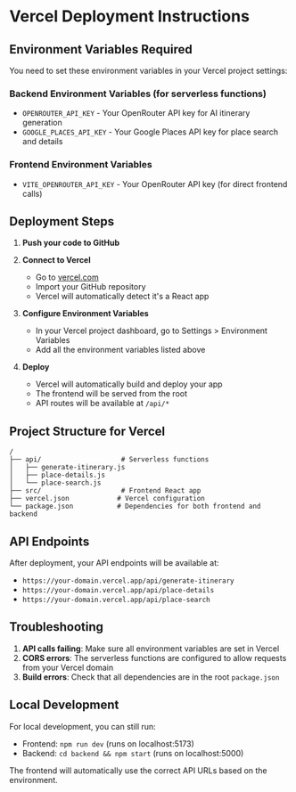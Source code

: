 # Vercel Deployment Instructions

## Environment Variables Required

You need to set these environment variables in your Vercel project settings:

### Backend Environment Variables (for serverless functions)
- `OPENROUTER_API_KEY` - Your OpenRouter API key for AI itinerary generation
- `GOOGLE_PLACES_API_KEY` - Your Google Places API key for place search and details

### Frontend Environment Variables
- `VITE_OPENROUTER_API_KEY` - Your OpenRouter API key (for direct frontend calls)

## Deployment Steps

1. **Push your code to GitHub**

2. **Connect to Vercel**
   - Go to [vercel.com](https://vercel.com)
   - Import your GitHub repository
   - Vercel will automatically detect it's a React app

3. **Configure Environment Variables**
   - In your Vercel project dashboard, go to Settings > Environment Variables
   - Add all the environment variables listed above

4. **Deploy**
   - Vercel will automatically build and deploy your app
   - The frontend will be served from the root
   - API routes will be available at `/api/*`

## Project Structure for Vercel

```
/
├── api/                    # Serverless functions
│   ├── generate-itinerary.js
│   ├── place-details.js
│   └── place-search.js
├── src/                    # Frontend React app
├── vercel.json            # Vercel configuration
└── package.json           # Dependencies for both frontend and backend
```

## API Endpoints

After deployment, your API endpoints will be available at:
- `https://your-domain.vercel.app/api/generate-itinerary`
- `https://your-domain.vercel.app/api/place-details`
- `https://your-domain.vercel.app/api/place-search`

## Troubleshooting

1. **API calls failing**: Make sure all environment variables are set in Vercel
2. **CORS errors**: The serverless functions are configured to allow requests from your Vercel domain
3. **Build errors**: Check that all dependencies are in the root `package.json`

## Local Development

For local development, you can still run:
- Frontend: `npm run dev` (runs on localhost:5173)
- Backend: `cd backend && npm start` (runs on localhost:5000)

The frontend will automatically use the correct API URLs based on the environment. 